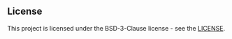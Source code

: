 

## License

This project is licensed under the BSD-3-Clause license - see the [LICENSE](https://github.com/nokia/regexp-learner/blob/master/LICENSE).